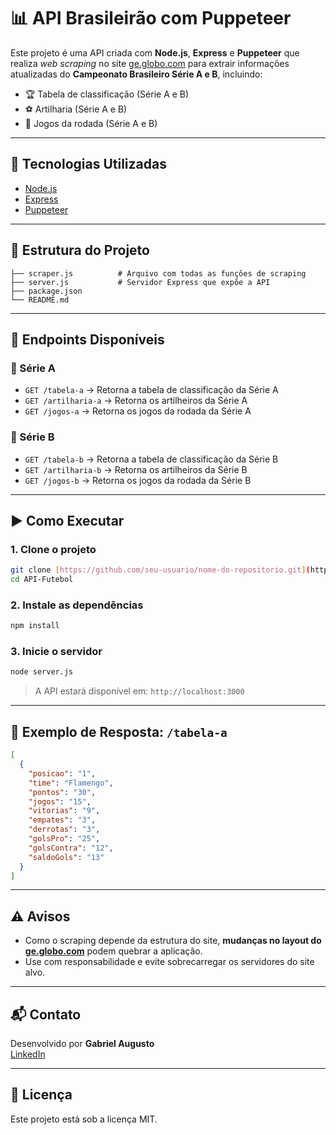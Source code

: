 # 📊 API Brasileirão com Puppeteer

Este projeto é uma API criada com **Node.js**, **Express** e **Puppeteer** que realiza _web scraping_ no site [ge.globo.com](https://ge.globo.com) para extrair informações atualizadas do **Campeonato Brasileiro Série A e B**, incluindo:

- 🏆 Tabela de classificação (Série A e B)
- ⚽ Artilharia (Série A e B)
- 📅 Jogos da rodada (Série A e B)

---

## 🚀 Tecnologias Utilizadas

- [Node.js](https://nodejs.org/)
- [Express](https://expressjs.com/)
- [Puppeteer](https://pptr.dev/)

---

## 📁 Estrutura do Projeto

```
├── scraper.js          # Arquivo com todas as funções de scraping
├── server.js           # Servidor Express que expõe a API
├── package.json
└── README.md
```

---

## 📌 Endpoints Disponíveis

### 🔹 Série A

- `GET /tabela-a` → Retorna a tabela de classificação da Série A
- `GET /artilharia-a` → Retorna os artilheiros da Série A
- `GET /jogos-a` → Retorna os jogos da rodada da Série A

### 🔹 Série B

- `GET /tabela-b` → Retorna a tabela de classificação da Série B
- `GET /artilharia-b` → Retorna os artilheiros da Série B
- `GET /jogos-b` → Retorna os jogos da rodada da Série B

---

## ▶️ Como Executar

### 1. Clone o projeto
```bash
git clone [https://github.com/seu-usuario/nome-do-repositorio.git](https://github.com/GabrielAugustoFerreiraMaia/API-Futebol)
cd API-Futebol
```

### 2. Instale as dependências
```bash
npm install
```

### 3. Inicie o servidor
```bash
node server.js
```

> A API estará disponível em: `http://localhost:3000`

---

## 📄 Exemplo de Resposta: `/tabela-a`

```json
[
  {
    "posicao": "1",
    "time": "Flamengo",
    "pontos": "30",
    "jogos": "15",
    "vitorias": "9",
    "empates": "3",
    "derrotas": "3",
    "golsPro": "25",
    "golsContra": "12",
    "saldoGols": "13"
  }
]
```

---

## ⚠️ Avisos

- Como o scraping depende da estrutura do site, **mudanças no layout do [ge.globo.com](https://ge.globo.com)** podem quebrar a aplicação.
- Use com responsabilidade e evite sobrecarregar os servidores do site alvo.

---

## 📬 Contato

Desenvolvido por **Gabriel Augusto**  
[LinkedIn](https://www.linkedin.com/in/gabrielaugustoferreiramaia/) 

---

## 🏁 Licença

Este projeto está sob a licença MIT.
